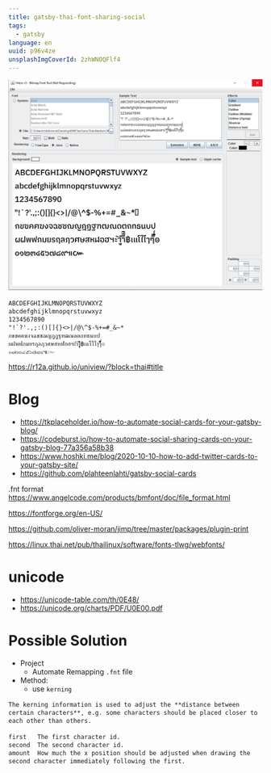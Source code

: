 ```yaml
---
title: gatsby-thai-font-sharing-social
tags:
  - gatsby
language: en
uuid: p96v4ze
unsplashImgCoverId: 2zhWNOQFlf4
---
```


![](hiero.png)

```
ABCDEFGHIJKLMNOPQRSTUVWXYZ
abcdefghijklmnopqrstuvwxyz
1234567890
"!`?'.,;:()[]{}<>|/@\^$-%+=#_&~*
กขฃคฅฆงจฉชซฌญฎฏฐฑฒณดตถทธนบป
ผฝพฟภมยรฤลฦวศษสหฬอฮฯะัาำิีึืฺุู฿เแโใไๅๆ็่้๊๋์ํ๎๏
๐๑๒๓๔๕๖๗๘๙๚๛
```

https://r12a.github.io/uniview/?block=thai#title

# Blog
- https://tkplaceholder.io/how-to-automate-social-cards-for-your-gatsby-blog/
- https://codeburst.io/how-to-automate-social-sharing-cards-on-your-gatsby-blog-77a356a58b38
- https://www.hoshki.me/blog/2020-10-10-how-to-add-twitter-cards-to-your-gatsby-site/
- https://github.com/plahteenlahti/gatsby-social-cards


.fnt format
https://www.angelcode.com/products/bmfont/doc/file_format.html


https://fontforge.org/en-US/

https://github.com/oliver-moran/jimp/tree/master/packages/plugin-print

https://linux.thai.net/pub/thailinux/software/fonts-tlwg/webfonts/


# unicode
- https://unicode-table.com/th/0E48/
- https://unicode.org/charts/PDF/U0E00.pdf

# Possible Solution

- Project
  - Automate Remapping `.fnt` file
- Method:
  - use `kerning`

```
The kerning information is used to adjust the **distance between certain characters**, e.g. some characters should be placed closer to each other than others.

first	The first character id.
second	The second character id.
amount	How much the x position should be adjusted when drawing the second character immediately following the first.
```
